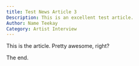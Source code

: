 ```yaml
---
title: Test News Article 3
Description: This is an excellent test article.
Author: Name Teekay
Category: Artist Interview
---
```


This is the article. Pretty awesome, right?

The end.
